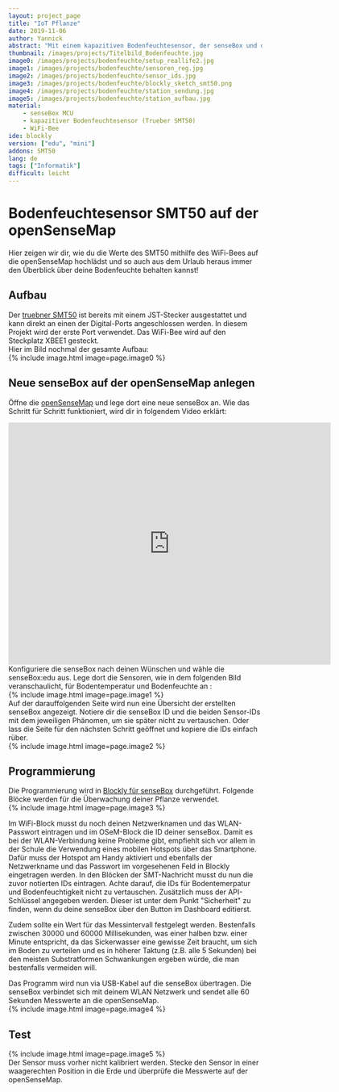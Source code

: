 ```yaml
---
layout: project_page
title: "IoT Pflanze"
date: 2019-11-06
author: Yannick
abstract: "Mit einem kapazitiven Bodenfeuchtesensor, der senseBox und der openSenseMap machen wir deine Pflanze IoT fähig."
thumbnail: /images/projects/Titelbild_Bodenfeuchte.jpg
image0: /images/projects/bodenfeuchte/setup_reallife2.jpg
image1: /images/projects/bodenfeuchte/sensoren_reg.jpg
image2: /images/projects/bodenfeuchte/sensor_ids.jpg
image3: /images/projects/bodenfeuchte/blockly_sketch_smt50.png
image4: /images/projects/bodenfeuchte/station_sendung.jpg
image5: /images/projects/bodenfeuchte/station_aufbau.jpg
material:
    - senseBox MCU
    - kapazitiver Bodenfeuchtesensor (Trueber SMT50) 
    - WiFi-Bee
ide: blockly
version: ["edu", "mini"]
addons: SMT50
lang: de
tags: ["Informatik"]
difficult: leicht
---
```

# Bodenfeuchtesensor SMT50 auf der openSenseMap
Hier zeigen wir dir, wie du die Werte des SMT50 mithilfe des WiFi-Bees auf die openSenseMap hochlädst und so auch aus dem Urlaub heraus immer den Überblick über deine Bodenfeuchte behalten kannst!

## Aufbau
Der [truebner SMT50](https://sensebox.kaufen/product/bodenfeuchte-temperatursensor-smt50) ist bereits mit einem JST-Stecker ausgestattet und kann direkt an einen der Digital-Ports angeschlossen werden. In diesem Projekt wird der erste Port verwendet. Das WiFi-Bee wird auf den Steckplatz XBEE1 gesteckt.<br>Hier im Bild nochmal der gesamte Aufbau:<br>
{% include image.html image=page.image0 %}

## Neue senseBox auf der openSenseMap anlegen
Öffne die [openSenseMap](https://opensensemap.org) und lege dort eine neue senseBox an. Wie das Schritt für Schritt funktioniert, wird dir in folgendem Video erklärt:
<iframe width="640" height="480" src="https://www.youtube-nocookie.com/embed/LtGrribDAho" frameborder="0" allow="accelerometer; autoplay; encrypted-media; gyroscope; picture-in-picture" allowfullscreen></iframe><br>
Konfiguriere die senseBox nach deinen Wünschen und wähle die senseBox:edu aus. Lege dort die Sensoren, wie in dem folgenden Bild veranschaulicht, für Bodentemperatur und Bodenfeuchte an :<br>
{% include image.html image=page.image1 %}<br>
Auf der darauffolgenden Seite wird nun eine Übersicht der erstellten senseBox angezeigt. Notiere dir die senseBox ID und die beiden Sensor-IDs mit dem jeweiligen Phänomen, um sie später nicht zu vertauschen. Oder lass die Seite für den nächsten Schritt geöffnet und kopiere die IDs einfach rüber.<br>
{% include image.html image=page.image2 %}<br>

## Programmierung
Die Programmierung wird in [Blockly für senseBox](https://blockly.sensebox.de) durchgeführt. Folgende Blöcke werden für die Überwachung deiner Pflanze verwendet.<br>
{% include image.html image=page.image3 %}

Im WiFi-Block musst du noch deinen Netzwerknamen und das WLAN-Passwort eintragen und im OSeM-Block die ID deiner senseBox. Damit es bei der WLAN-Verbindung keine Probleme gibt, empfiehlt sich vor allem in der Schule die Verwendung eines mobilen Hotspots über das Smartphone. Dafür muss der Hotspot am Handy aktiviert und ebenfalls der Netzwerkname und das Passwort im vorgesehenen Feld in Blockly eingetragen werden. In den Blöcken der SMT-Nachricht musst du nun die zuvor notierten IDs eintragen. Achte darauf, die IDs für Bodentemerpatur und Bodenfeuchtigkeit nicht zu vertauschen. Zusätzlich  muss der API-Schlüssel angegeben werden. Dieser ist unter dem Punkt "Sicherheit" zu finden, wenn du deine senseBox über den Button im Dashboard editierst. 

Zudem sollte ein Wert für das Messintervall festgelegt werden. Bestenfalls zwischen 30000 und 60000 Millisekunden, was einer halben bzw. einer Minute entspricht, da das Sickerwasser eine gewisse Zeit braucht, um sich im Boden zu verteilen und es in höherer Taktung (z.B. alle 5 Sekunden) bei den meisten Substratformen Schwankungen ergeben würde, die man bestenfalls vermeiden will.

Das Programm wird nun via USB-Kabel auf die senseBox übertragen. Die senseBox verbindet sich mit deinem WLAN Netzwerk und sendet alle 60 Sekunden Messwerte an die openSenseMap.<br>
{% include image.html image=page.image4 %}

## Test

{% include image.html image=page.image5 %}<br>
Der Sensor muss vorher nicht kalibriert werden. Stecke den Sensor in einer waagerechten Position in die Erde und überprüfe die Messwerte auf der openSenseMap.
